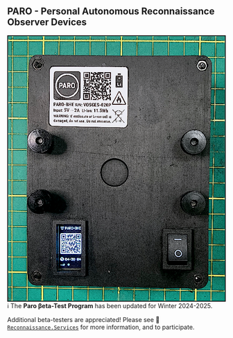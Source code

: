
## PARO - Personal Autonomous Reconnaissance Observer Devices
<img src="content/2024-10-09-22.30.25.png" border="2" align="right" />

:information_source: The **Paro &#946;eta-Test Program** has been updated for Winter 2024-2025. 

Additional beta-testers are appreciated! Please see :link: [`Reconnaissance.Services`](https://reconnaissance.services) for more information, and to participate.


<!--

## `Paro` - _Personal Autonomous Reconnaissance Observer_

_Current Status_: **`PARO RC1 DEVICES`**:robot: have **`COMPLETED PRODUCTION`**:factory: and are **`READY FOR SHIPPING`**:mailbox_with_mail:

<img src="content/PARO-019P-reference-800px.png" border="1" />

Paro devices enable autonomous intelligence, surveillance, and reconnaissance (ISR) activities in remote and harsh environments, including from aerial vehicles. They are currently in initial production for an open (public) [beta-testing](https://www.howtogeek.com/758686/what-is-beta-testing/) program. **You can participate in the beta program - please contact [chris@cpknight.io](mailto:chris@cpknight.io) for details.**

<br />

## ABOUT PARO &ndash;

Paro is a "_Personal Autonomous Reconnaissance Observer_" device - it's a simple black box that observes the world around it and reports what it sees back to you. It's a _personal_ device designed to help you out with its various sensors so that you can sense things that you might not be able to on your own or so it can make observations while you're not around. It does this _autonomously_ so you don't have to monitor it all the time while your attention is elsewhere. Plus it's loaded with _reconnaissance_ algorithms that have been created (and adopted) specifically for Paro, so you can choose from a long list of _observations_ that your Paro device can make for you. 

<br />

## PARO BETA PROGRAM &ndash;

Paro is still under development, but this is the "release candidate" hardware that will become the final product. Participating in the beta program means that you'll be able to make your mark on the final stages of Paro's development, as we test it in the "real world"! We really want to put Paro through its paces (and "beat it up") through this beta-testing program. Accordingly, we want to make it worth the while of beta program participants... 

Participants in the beta program get: (**1**) the current Paro hardware (`RC1`); (**2**) the right to exchange the current Paro RC device for any future "release candidate" devices (`RC2`, `RC3`, `RC4`...) as they are released; (**3**) the right to exchange for the final, production version of Paro; (**4**) a 15% "beta tester" discount on accessories related to Paro (when they are released); (**5**) access to a "Paro" [Discord server](https://discord.gg/559vStdxvp) during the beta program; and (**6**) an optional acknowledgment to you physically imprinted on the inside case of the final Paro release, along with a special acknowledgement in Paro's firmware.

We're aiming for a maximum of 50 "at large" participants in the beta testing program, which is subject to participants' agreement of the [Paro Beta Testing Agreement](content/PARO-RC1-Beta-Testing-Agreement.md).

<br />

## CURRENT PARO DOCUMENTS &ndash;

| Document | Revision |
| :------- | :------- |
| [Paro Quick Start Guide](content/PARO-RC1-Quick-Start-Guide.pdf)| RC1 (`Rev. C 20231126`) |
| [Paro User Manual](content/PARO-RC1-User-Manual.pdf) | RC1 (`Rev. A 20231127`/Draft) |
| [Paro Beta Testing Agreement](content/PARO-RC1-Beta-Testing-Agreement.md) | RC1 (`Rev. A 20231113`) |

<br />

## BETA TESTING SCHEDULE &ndash;

For participants in the **Paro Beta Testing Program**, here is the currently-anticipated release schedule of the various release candidate (RC) iterations throughout the program:

| RC  | Shipping<sup>*</sup> | Features Included | Beta Testing Goals |
| :-: | :------------------- | :---------------- | :----------------- |
| `RC1` | **`Jan 2024`** | (**i**) Paro physical case with beta mainboard and power supply, (**ii**) WiFi connectivity and on-device display, (**iii**) 2MP EO camera, (**iv**) Primary processor and firmware to manage device and mission. | (**i**) Device/packaging durability during shipment (FedEx), (**ii**) Device user-configurability under field conditions, (**iii**) Camera effeciveness under field conditions, (**iv**) Power/longevity under field conditions. |
| `RC2` | **`Feb 2024`** | (_(**i**)-(**iv**) as above, with_) (**v.a**) Secondary processor and firmware, with human proximity, IMU, and temperature-pressure sensors (daughterboard). | (**i**) Power/longevity under field conditions with daughterboard, (**ii**) Primary-secondary processor communication. |
| `RC3` | **`Mar 2024`** | (_(**i**)-(**iv**) as above, with_) (**v.b**) Secondary processor and firmware, with RF spectrum analysis capability (daughterboard). | (**i**) RF spectrum detection accuracy, (**ii**) Power/longevity under field conditions with daughterboard, (**iii**) Field-upgradable firmware capabilities. |
| `RC4` | **`Apr 2024`** | (**i**) Paro physical case with final mainboard and power supply, (**ii**) WiFi connectivity and on-device display, (**iii**) integrated EO camera, IMU, temperature/pressure sensors, (**iv**) RF communication and/or analysis daughterboard. | (**i**) Power/longevity under field conditions with daughterboard, (**ii**) RF communication ranges under field conditions, (**iii**) Other specific field-deployment use-case/applications. | 

| `RC5` | **`May 2024`** |  (_as above, one or two daughterbaords included with RC5._) | Specific field-deployed use-case/applications. |
| `FINAL` | **`Jul 2024`** | **Final Production Paro device**. | `n/a` |

 _<sup>*</sup> For informational purposes only; details subject to change &ndash; updates will be made as beta program progresses.<br />Updated December 2023._
-->
